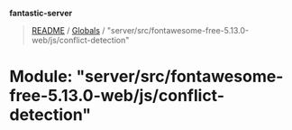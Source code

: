 **fantastic-server**

> [README](../README.md) / [Globals](../globals.md) / "server/src/fontawesome-free-5.13.0-web/js/conflict-detection"

# Module: "server/src/fontawesome-free-5.13.0-web/js/conflict-detection"
